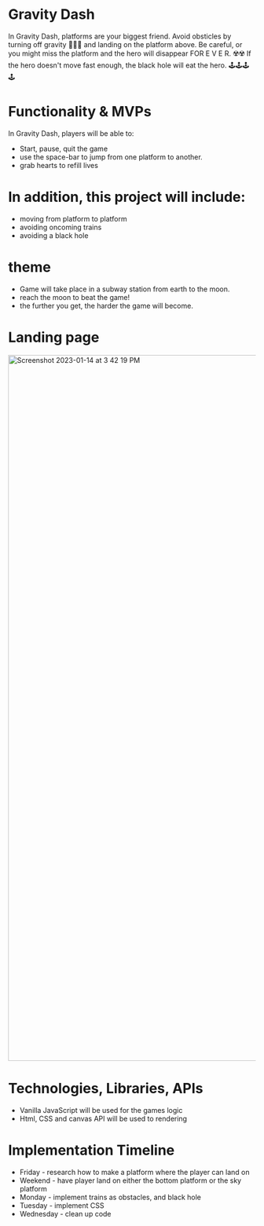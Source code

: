 # Gravity Dash

In Gravity Dash, platforms are your biggest friend. Avoid obsticles by turning off gravity 🔮🔮🔮 and landing on the platform above. Be careful, or you might miss the platform and the hero will disappear FOR E  V  E  R. ☢️☢️ If the hero doesn't move fast enough, the black hole will eat the hero. 🕹️🕹️🕹️🕹️


# Functionality & MVPs
In Gravity Dash, players will be able to:
  - Start, pause, quit the game
  - use the space-bar to jump from one platform to another.
  - grab hearts to refill lives
  
  
# In addition, this project will include:
  - moving from platform to platform
  - avoiding oncoming trains
  - avoiding a black hole
  
  
# theme
  - Game will take place in a subway station from earth to the moon.
  - reach the moon to beat the game!
  - the further you get, the harder the game will become.

  
 # Landing page

<img width="1438" alt="Screenshot 2023-01-14 at 3 42 19 PM" src="https://user-images.githubusercontent.com/93811834/212501873-2159f6b0-5514-4483-a052-43070abc5fbc.png">

# Technologies, Libraries, APIs
  - Vanilla JavaScript will be used for the games logic
  - Html, CSS and canvas API will be used to rendering
 
 
# Implementation Timeline
  - Friday - research how to make a platform where the player can land on
  - Weekend - have player land on either the bottom platform or the sky platform
  - Monday - implement trains as obstacles, and black hole
  - Tuesday - implement CSS
  - Wednesday - clean up code
  
  
  
  
